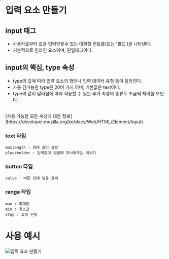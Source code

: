 # 입력 요소 만들기

## input 태그

- 사용자로부터 값을 입력받을수 있는 대화형 컨트롤(또는 '필드')을 나타낸다.
- 기본적으로 인라인 요소이며, 단일태그이다.

## input의 핵심, type 속성

- type의 값에 따라 입력 요소의 형태나 입력 데이터 유형 등이 달라진다.
- 사용 간가능한 type은 20여 가지 이며, 기본값은 text이다.
- type의 값이 달라짐에 따라 적용할 수 있는 추가 속성의 종류도 조금씩 차이를 보인다.
<br>
[사용 가능한 모든 속성에 대한 정보](https://developer.mozilla.org/ko/docs/Web/HTML/Element/Input)


### text 타입
    maxlength : 최대 길이 설정
    placeholder : 입력값이 없을때 표시해주는 메시지

### button 타입
    value : 버튼 안에 넣을 글씨

### range 타입
    max : 최대값
    min : 최소값
    step : 값의 단위

# 사용 예시

![입력 요소 만들기](https://user-images.githubusercontent.com/96412509/152778984-48314eec-0d5e-4c7c-acaf-5f2f89b3caab.png)